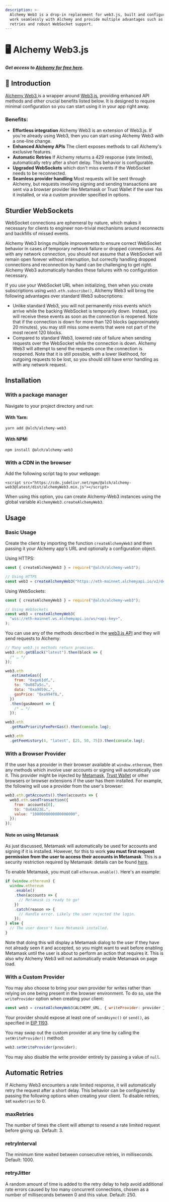 ```yaml
---
description: >-
  Alchemy Web3 is a drop-in replacement for web3.js, built and configured to
  work seamlessly with Alchemy and provide multiple advantages such as automatic
  retries and robust WebSocket support.
---
```


# 🖥️ Alchemy Web3.js

#### _**Get access to**_ [_**Alchemy for free here**_](https://alchemy.com/?r=e68b2f77-7fc7-4ef7-8e9c-cdfea869b9b5)_**.**_

## 👋 Introduction 

[Alchemy Web3 ](https://github.com/alchemyplatform/alchemy-web3)is a wrapper around [Web3.js](https://web3js.readthedocs.io/en/v1.2.9/), providing enhanced API methods and other crucial benefits listed below. It is designed to require minimal configuration so you can start using it in your app right away.

### Benefits:

* **Effortless integration** Alchemy Web3 is an extension of Web3.js. If you're already using Web3, then you can start using Alchemy Web3 with a one-line change.
* **Enhanced Alchemy APIs** The client exposes methods to call Alchemy's exclusive features.
* **Automatic Retries** If Alchemy returns a 429 response \(rate limited\), automatically retry after a short delay. This behavior is configurable.
* **Upgraded WebSockets** which don't miss events if the WebSocket needs to be reconnected.
* **Seamless provider handling** Most requests will be sent through Alchemy, but requests involving signing and sending transactions are sent via a browser provider like Metamask or Trust Wallet if the user has it installed, or via a custom provider specified in options.

## Sturdier WebSockets

WebSocket connections are ephemeral by nature, which makes it necessary for clients to engineer non-trivial mechanisms around reconnects and backfills of missed events.

Alchemy Web3 brings multiple improvements to ensure correct WebSocket behavior in cases of temporary network failure or dropped connections. As with any network connection, you should not assume that a WebSocket will remain open forever without interruption, but correctly handling dropped connections and reconnection by hand can be challenging to get right. Alchemy Web3 automatically handles these failures with no configuration necessary.

If you use your WebSocket URL when initializing, then when you create subscriptions using `web3.eth.subscribe()`, Alchemy Web3 will bring the following advantages over standard Web3 subscriptions:

* Unlike standard Web3, you will not permanently miss events which arrive while the backing WebSocket is temporarily down. Instead, you will receive these events as soon as the connection is reopened. Note that if the connection is down for more than 120 blocks \(approximately 20 minutes\), you may still miss some events that were not part of the most recent 120 blocks.
* Compared to standard Web3, lowered rate of failure when sending requests over the WebSocket while the connection is down. Alchemy Web3 will attempt to send the requests once the connection is reopened. Note that it is still possible, with a lower likelihood, for outgoing requests to be lost, so you should still have error handling as with any network request.

## Installation 

### With a package manager

Navigate to your project directory and run: 

#### With Yarn:

```text
yarn add @alch/alchemy-web3
```

#### With NPM:

```text
npm install @alch/alchemy-web3
```

### With a CDN in the browser

Add the following script tag to your webpage:

```text
<script src="https://cdn.jsdelivr.net/npm/@alch/alchemy-web3@latest/dist/alchemyWeb3.min.js"></script>
```

When using this option, you can create Alchemy-Web3 instances using the global variable `AlchemyWeb3.createAlchemyWeb3`.

## Usage

### Basic Usage

Create the client by importing the function `createAlchemyWeb3` and then passing it your Alchemy app's URL and optionally a configuration object.

Using HTTPS:

```javascript
const { createAlchemyWeb3 } = require("@alch/alchemy-web3");

// Using HTTPS
const web3 = createAlchemyWeb3("https://eth-mainnet.alchemyapi.io/v2/demo");
```

Using WebSockets:

```javascript
const { createAlchemyWeb3 } = require("@alch/alchemy-web3");

// Using WebSockets
const web3 = createAlchemyWeb3(
  "wss://eth-mainnet.ws.alchemyapi.io/ws/<api-key>",
);
```

You can use any of the methods described in the [web3.js API](https://web3js.readthedocs.io/en/1.0/) and they will send requests to Alchemy:

```javascript
// Many web3.js methods return promises.
web3.eth.getBlock("latest").then(block => {
  /* … */
});

web3.eth
  .estimateGas({
    from: "0xge61df…",
    to: "0x087a5c…",
    data: "0xa9059c…",
    gasPrice: "0xa994f8…",
  })
  .then(gasAmount => {
    /* … */
  });

web3.eth
  .getMaxPriorityFeePerGas().then(console.log);

web3.eth
  .getFeeHistory(4, "latest", [25, 50, 75]).then(console.log);
```

### With a Browser Provider

If the user has a provider in their browser available at `window.ethereum`, then any methods which involve user accounts or signing will automatically use it. This provider might be injected by [Metamask](https://metamask.io/), [Trust Wallet](https://trustwallet.com/dapp) or other browsers or browser extensions if the user has them installed. For example, the following will use a provider from the user's browser:

```javascript
web3.eth.getAccounts().then(accounts => {
  web3.eth.sendTransaction({
    from: accounts[0],
    to: "0x6A823E…",
    value: "1000000000000000000",
  });
});
```

#### **Note on using Metamask**

As just discussed, Metamask will automatically be used for accounts and signing if it is installed. However, for this to work **you must first request permission from the user to access their accounts in Metamask**. This is a security restriction required by Metamask: details can be found [here](https://medium.com/metamask/https-medium-com-metamask-breaking-change-injecting-web3-7722797916a8).

To enable Metamask, you must call `ethereum.enable()`. Here's an example:

```javascript
if (window.ethereum) {
  window.ethereum
    .enable()
    .then(accounts => {
      // Metamask is ready to go!
    })
    .catch(reason => {
      // Handle error. Likely the user rejected the login.
    });
} else {
  // The user doesn't have Metamask installed.
}
```

Note that doing this will display a Metamask dialog to the user if they have not already seen it and accepted, so you might want to wait before enabling Metamask until the user is about to perform an action that requires it. This is also why Alchemy Web3 will not automatically enable Metamask on page load.

### With a Custom Provider

You may also choose to bring your own provider for writes rather than relying on one being present in the browser environment. To do so, use the `writeProvider` option when creating your client:

```javascript
const web3 = createAlchemyWeb3(ALCHEMY_URL, { writeProvider: provider });
```

Your provider should expose at least one of `sendAsync()` or `send()`, as specified in [EIP 1193](https://github.com/ethereum/EIPs/blob/master/EIPS/eip-1193.md).

You may swap out the custom provider at any time by calling the `setWriteProvider()` method:

```javascript
web3.setWriteProvider(provider);
```

You may also disable the write provider entirely by passing a value of `null`.

## Automatic Retries

If Alchemy Web3 encounters a rate limited response, it will automatically retry the request after a short delay. This behavior can be configured by passing the following options when creating your client. To disable retries, set `maxRetries` to 0.

### **maxRetries**

The number of times the client will attempt to resend a rate limited request before giving up. Default: 3.

### **retryInterval**

The minimum time waited between consecutive retries, in milliseconds. Default: 1000.

### **retryJitter**

A random amount of time is added to the retry delay to help avoid additional rate errors caused by too many concurrent connections, chosen as a number of milliseconds between 0 and this value. Default: 250.

